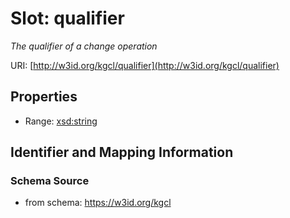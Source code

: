 # Slot: qualifier
_The qualifier of a change operation_


URI: [http://w3id.org/kgcl/qualifier](http://w3id.org/kgcl/qualifier)



<!-- no inheritance hierarchy -->


## Properties

 * Range: [xsd:string](xsd:string)



## Identifier and Mapping Information







### Schema Source


* from schema: https://w3id.org/kgcl



